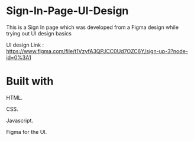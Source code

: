 # Sign-In-Page-UI-Design
This is a Sign In page which was developed from a Figma design while trying out UI design basics

UI design Link : https://www.figma.com/file/t1VzyfA3QPJCC0Ud7OZC6Y/sign-up-3?node-id=0%3A1

# Built with
HTML.

CSS.

Javascript.

Figma for the UI.
